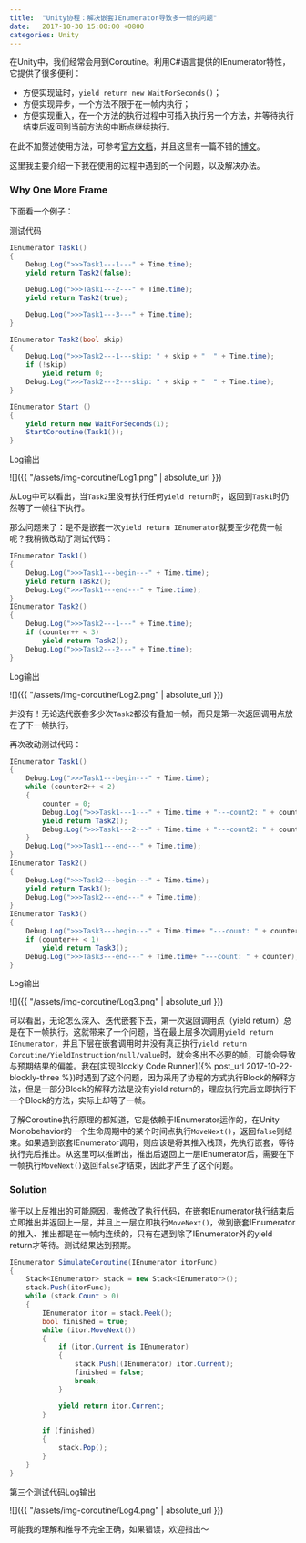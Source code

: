 ```yaml
---
title:  "Unity协程：解决嵌套IEnumerator导致多一帧的问题"
date:   2017-10-30 15:00:00 +0800
categories: Unity
---
```




在Unity中，我们经常会用到Coroutine。利用C#语言提供的IEnumerator特性，它提供了很多便利：

* 方便实现延时，`yield return new WaitForSeconds()`；
* 方便实现异步，一个方法不限于在一帧内执行；
* 方便实现重入，在一个方法的执行过程中可插入执行另一个方法，并等待执行结束后返回到当前方法的中断点继续执行。

在此不加赘述使用方法，可参考[官方文档](https://docs.unity3d.com/Manual/Coroutines.html)，并且这里有一篇不错的[博文](https://www.alanzucconi.com/2017/02/15/nested-coroutines-in-unity/)。

这里我主要介绍一下我在使用的过程中遇到的一个问题，以及解决办法。

### Why One More Frame

下面看一个例子：

测试代码

```c#
IEnumerator Task1()
{		
    Debug.Log(">>>Task1---1---" + Time.time);
    yield return Task2(false);

    Debug.Log(">>>Task1---2---" + Time.time);
    yield return Task2(true);

    Debug.Log(">>>Task1---3---" + Time.time);
}

IEnumerator Task2(bool skip)
{
    Debug.Log(">>>Task2---1---skip: " + skip + "  " + Time.time);
    if (!skip)
        yield return 0;
    Debug.Log(">>>Task2---2---skip: " + skip + "  " + Time.time);
}

IEnumerator Start () 
{
    yield return new WaitForSeconds(1);
    StartCoroutine(Task1());
}
```

Log输出

![]({{ "/assets/img-coroutine/Log1.png" | absolute_url }})

从Log中可以看出，当`Task2`里没有执行任何`yield return`时，返回到`Task1`时仍然等了一帧往下执行。

那么问题来了：是不是嵌套一次`yield return IEnumerator`就要至少花费一帧呢？我稍微改动了测试代码：

```c#
IEnumerator Task1()
{
    Debug.Log(">>>Task1---begin---" + Time.time);
    yield return Task2();
    Debug.Log(">>>Task1---end---" + Time.time);
}
IEnumerator Task2()
{
    Debug.Log(">>>Task2---1---" + Time.time);
    if (counter++ < 3)
        yield return Task2();
    Debug.Log(">>>Task2---2---" + Time.time);
}
```

Log输出

![]({{ "/assets/img-coroutine/Log2.png" | absolute_url }})

并没有！无论迭代嵌套多少次`Task2`都没有叠加一帧，而只是第一次返回调用点放在了下一帧执行。

再次改动测试代码：

```c#
IEnumerator Task1()
{
    Debug.Log(">>>Task1---begin---" + Time.time);
    while (counter2++ < 2)
    {
        counter = 0;
        Debug.Log(">>>Task1---1---" + Time.time + "---count2: " + counter2);
        yield return Task2();
        Debug.Log(">>>Task1---2---" + Time.time + "---count2: " + counter2);
    }	
    Debug.Log(">>>Task1---end---" + Time.time);
}
IEnumerator Task2()
{
    Debug.Log(">>>Task2---begin---" + Time.time);
    yield return Task3();
    Debug.Log(">>>Task2---end---" + Time.time);
}
IEnumerator Task3()
{
    Debug.Log(">>>Task3---begin---" + Time.time+ "---count: " + counter);
    if (counter++ < 1)
        yield return Task3();
    Debug.Log(">>>Task3---end---" + Time.time+ "---count: " + counter);
}
```

Log输出

![]({{ "/assets/img-coroutine/Log3.png" | absolute_url }})

可以看出，无论怎么深入、迭代嵌套下去，第一次返回调用点（yield return）总是在下一帧执行。这就带来了一个问题，当在最上层多次调用`yield return IEnumerator`，并且下层在嵌套调用时并没有真正执行`yield return Coroutine/YieldInstruction/null/value`时，就会多出不必要的帧，可能会导致与预期结果的偏差。我在[实现Blockly Code Runner]({% post_url 2017-10-22-blockly-three %})时遇到了这个问题，因为采用了协程的方式执行Block的解释方法，但是一部分Block的解释方法是没有yield return的，理应执行完后立即执行下一个Block的方法，实际上却等了一帧。

了解Coroutine执行原理的都知道，它是依赖于IEnumerator运作的，在Unity Monobehavior的一个生命周期中的某个时间点执行`MoveNext()`，返回`false`则结束。如果遇到嵌套IEnumerator调用，则应该是将其推入栈顶，先执行嵌套，等待执行完后推出。从这里可以推断出，推出后返回上一层IEnumerator后，需要在下一帧执行`MoveNext()`返回`false`才结束，因此才产生了这个问题。



### Solution

鉴于以上反推出的可能原因，我修改了执行代码，在嵌套IEnumerator执行结束后立即推出并返回上一层，并且上一层立即执行`MoveNext()`，做到嵌套IEnumerator的推入、推出都是在一帧内连续的，只有在遇到除了IEnumerator外的yield return才等待。测试结果达到预期。

```c#
IEnumerator SimulateCoroutine(IEnumerator itorFunc)
{
    Stack<IEnumerator> stack = new Stack<IEnumerator>();
    stack.Push(itorFunc);
    while (stack.Count > 0)
    {
        IEnumerator itor = stack.Peek();
        bool finished = true;
        while (itor.MoveNext())
        {
            if (itor.Current is IEnumerator)
            {
                stack.Push((IEnumerator) itor.Current);
                finished = false;
                break;
            }

            yield return itor.Current;
        }

        if (finished)
        {
            stack.Pop();
        }
    }
}
```

第三个测试代码Log输出

![]({{ "/assets/img-coroutine/Log4.png" | absolute_url }})

可能我的理解和推导不完全正确，如果错误，欢迎指出～